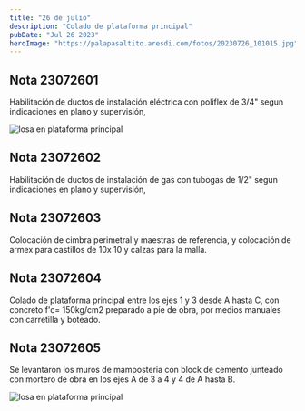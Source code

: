 ```yaml
---
title: "26 de julio"
description: "Colado de plataforma principal"
pubDate: "Jul 26 2023"
heroImage: "https://palapasaltito.aresdi.com/fotos/20230726_101015.jpg"
---
```


## Nota 23072601

Habilitación de ductos de instalación eléctrica con poliflex de 3/4" segun indicaciones en plano y supervisión,

![losa en plataforma principal](https://palapasaltito.aresdi.com/fotos/20230726_101015.jpg "losa en plataforma principal")

## Nota 23072602

Habilitación de ductos de instalación de gas con tubogas de 1/2" segun indicaciones en plano y supervisión,

## Nota 23072603

Colocación de cimbra perimetral y maestras de referencia, y colocación de armex para castillos de 10x 10 y calzas para la malla.

## Nota 23072604

Colado de plataforma principal entre los ejes 1 y 3 desde A hasta C, con concreto f'c= 150kg/cm2 preparado a pie de obra, por medios manuales con carretilla y boteado.

## Nota 23072605

Se levantaron los muros de mamposteria con block de cemento junteado con mortero de obra en los ejes A de 3 a 4 y 4 de A hasta B.

![losa en plataforma principal](https://palapasaltito.aresdi.com/fotos/20230726_113823.jpg "losa en plataforma principal")
